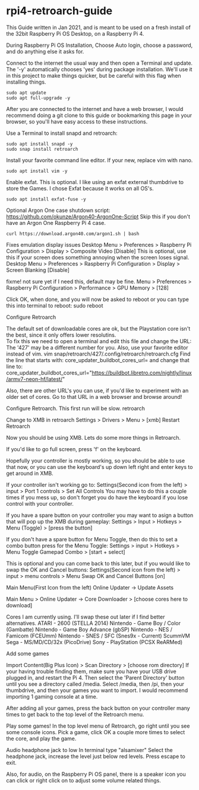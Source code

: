 # rpi4-retroarch-guide

This Guide written in Jan 2021, and is meant to be used on a fresh install of the 32bit Raspberry Pi OS Desktop, on a Raspberry Pi 4.  

During Raspberry Pi OS Installation,
Choose Auto login, choose a password, and do anything else it asks for.

Connect to the internet the usual way and then open a Terminal and update.
The '-y' automatically chooses 'yes' during package installation. We'll use it in this project to make things quicker, but be careful with this flag when installing things.
```
sudo apt update
sudo apt full-upgrade -y
```

After you are connected to the internet and have a web browser, I would recommend doing a git clone to this guide or bookmarking this page in your browser, so you'll have easy access to these instructions.

Use a Terminal to install snapd and retroarch:
```
sudo apt install snapd -y
sudo snap install retroarch
```
Install your favorite command line editor.  If your new, replace vim with nano.
```
sudo apt install vim -y
```
Enable exfat.  This is optional.  I like using an exfat external thumbdrive to store the Games.  I chose Exfat because it works on all OS's.
```
sudo apt install exfat-fuse -y
```
Optional Argon One case shutdown script:
https://github.com/okunze/Argon40-ArgonOne-Script
Skip this if you don't have an Argon One Raspberry Pi 4 case.
```
curl https://download.argon40.com/argon1.sh | bash
```
Fixes emulation display issues
Desktop Menu > Preferences > Raspberry Pi Configuration > Display > Composite Video [Disable]
This is optional, use this if your screen does something annoying when the screen loses signal.
Desktop Menu > Preferences > Raspberry Pi Configuration > Display > Screen Blanking [Disable]
   
   

fixme! not sure yet if I need this, default may be fine.
Menu > Preferences > Raspberry Pi Configuration > Performance > GPU Memory > [128]

Click OK, when done, and you will now be asked to reboot or you can type this into terminal to reboot:
sudo reboot

Configure Retroarch

The default set of downloadable cores are ok, but the Playstation core isn't the best, since it only offers lower resolutins.  
To fix this we need to open a terminal and edit this file and change the URL:
The '427' may be a different number for you.  Also, use your favorite editor instead of vim.
vim snap/retroarch/427/.config/retroarch/retroarch.cfg
Find the line that starts with:
core_updater_buildbot_cores_url=
and change that line to:
core_updater_buildbot_cores_url="https://buildbot.libretro.com/nightly/linux/armv7-neon-hf/latest/"

Also, there are other URL's you can use, if you'd like to experiment with an older set of cores. Go to that URL in a web browser and browse around!

Configure Retroarch. This first run will be slow.
retroarch

Change to XMB in retroarch
Settings > Drivers > Menu > [xmb]
Restart Retroarch

Now you should be using XMB.  Lets do some more things in Retroarch.

If you'd like to go full screen, press 'f' on the keyboard.

Hopefully your controller is mostly working, so you should be able to use that now, or you can use the keyboard's up
down left right and enter keys to get around in XMB.  

If your controller isn't working go to:
Settings(Second icon from the left) > input > Port 1 controls > Set All Controls
You may have to do this a couple times if you mess up, so don't forget you do have the keyboard if you lose control with your controller.

If you have a spare button on your controller you may want to asign a button that will pop up the XMB during gameplay:
Settings > Input > Hotkeys > Menu (Toggle) > [press the button]

If you don't have a spare button for Menu Toggle, then do this to set a combo button press for the Menu Toggle:
Settings > input > Hotkeys > Menu Toggle Gamepad Combo > [start + select]

This is optional and you can come back to this later, but if you would like to swap the OK and Cancel buttons:
Settings(Second icon from the left) > input > menu controls > Menu Swap OK and Cancel Buttons [on]

Main Menu(First Icon from the left) Online Updater -> Update Assets

Main Menu > Online Updater -> Core Downloader > [choose cores here to download]

Cores I am currently using.  I'll swap these out later if I find better alternatives.
ATARI - 2600 (STELLA 2014)
Nintendo - Game Boy / Color (Gambatte)
Nintendo - Game Boy Advance (gbSP)
Nintendo - NES / Famicom (FCEUmm)
Nintendo - SNES / SFC (Snes9x - Current)
ScummVM
Sega - MS/MD/CD/32x (PicoDrive)
Sony - PlayStation (PCSX ReARMed)

Add some games

Import Content(Big Plus Icon) > Scan Directory > [choose rom directory]
If your having trouble finding them, make sure you have your USB drive plugged in, and restart the Pi 4.  Then
select the 'Parent Directory' button until you see a directory called /media.  Select /media, then /pi, then your thumbdrive, and then your games you want to import.  I would recommend importing 1 gaming console at a time.

After adding all your games, press the back button on your controller many times to get back to the top level of the Retroarch menu.

Play some games!
In the top level menu of Retroarch, go right until you see some console icons.  Pick a game, click OK a couple more times to select the core, and play the game.

Audio headphone jack to low
In terminal type "alsamixer"
Select the headphone jack, increase the level just below red levels.
Press escape to exit.

Also, for audio, on the Raspberry Pi OS panel, there is a speaker icon you can click or right click on to adjust some volume related things.

